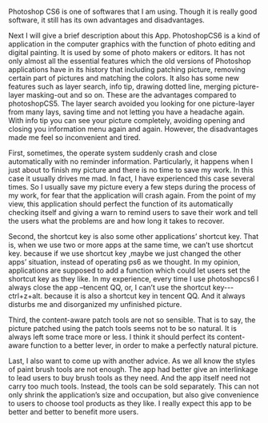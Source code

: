 Photoshop CS6 is one of softwares that I am using. Though it is really good software, it still has its own advantages and disadvantages.


Next I will give a brief description about this App. PhotoshopCS6 is a kind of application in the computer graphics with the function of photo editing and digital painting. It is used by some of photo makers or editors. It has not only almost all the essential features which the old versions of Photoshop applications have in its history that including patching picture, removing certain part of pictures and matching the colors. It also has some new features such as layer search, info tip, drawing dotted line, merging picture-layer masking-out and so on. These are the advantages compared to photoshopCS5. The layer search avoided you looking for one picture-layer from many lays, saving time and not letting you have a headache again. With info tip you can see your picture completely, avoiding opening and closing you information menu again and again.
However, the disadvantages made me feel so inconvenient and tired.


First, sometimes, the operate system suddenly crash and close automatically with no reminder information. Particularly, it happens when I just about to finish my picture and there is no time to save my work. In this case it usually drives me mad. In fact, I have experienced this case several times. So I usually save my picture every a few steps during the process of my work, for fear that the application will crash again. From the point of my view, this application should perfect the function of its automatically checking itself and giving a warn to remind users to save their work and tell the users what the problems are and how long it takes to recover.


Second, the shortcut key is also some other applications’ shortcut key. That is, when we use two or more apps at the same time, we can’t use shortcut key. because if we use shortcut key ,maybe we just changed the other apps’ situation, instead of operating ps6 as we thought. In my opinion, applications are supposed to add a function which could let users set the shortcut key as they like. In my experience, every time I use photoshopcs6 I always close the app –tencent QQ, or, I can’t use the shortcut key---ctrl+z+alt. because it is also a shortcut key in tencent QQ. And it always disturbs me and disorganized my unfinished picture.


Third, the content-aware patch tools are not so sensible. That is to say, the picture patched using the patch tools seems not to be so natural. It is always left some trace more or less. I think it should perfect its content-aware function to a better lever, in order to make a perfectly natural picture.


Last, I also want to come up with another advice. As we all know the styles of paint brush tools are not enough. The app had better give an interlinkage to lead users to buy brush tools as they need. And the app itself need not carry too much tools. Instead, the tools can be sold separately. This can not only shrink the application’s size and occupation, but also give convenience to users to choose tool products as they like.
I really expect this app to be better and better to benefit more users.
